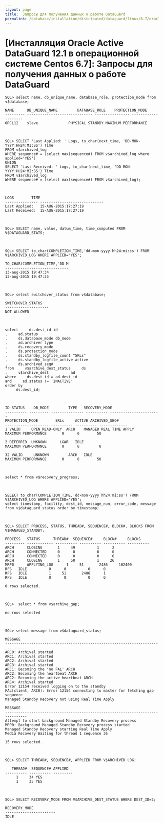 ```yaml
---
layout: page
title:  Запросы для получения данных о работе DataGuard
permalink: /database/installation/distributed/dataguard/linux/6.7/oracle/12.1/queries/
---
```


# [Инсталляция Oracle Active DataGuard 12.1 в операционной системе Centos 6.7]: Запросы для получения данных о работе DataGuard



	SQL> select name, db_unique_name, database_role, protection_mode from v$database;

	NAME	  DB_UNIQUE_NAME		 DATABASE_ROLE	  PROTECTION_MODE
	--------- ------------------------------ ---------------- --------------------
	ORCL12	  slave 			 PHYSICAL STANDBY MAXIMUM PERFORMANCE


<br/>


	SQL> SELECT 'Last Applied: ' Logs, to_char(next_time, 'DD-MON-YYYY:HH24:MI:SS') Time
	FROM v$archived_log
	WHERE sequence# = (select max(sequence#) FROM v$archived_log where applied='YES')
	UNION
	SELECT 'Last Received: ' Logs, to_char(next_time, 'DD-MON-YYYY:HH24:MI:SS') Time
	FROM v$archived_log
	WHERE sequence# = (select max(sequence#) FROM v$archived_log);

<br/>

	LOGS		TIME
	--------------- -----------------------------
	Last Applied:	15-AUG-2015:17:27:19
	Last Received:	15-AUG-2015:17:27:19


<br/>

	SQL> SELECT name, value, datum_time, time_computed FROM V$DATAGUARD_STATS;

<br/>


	SQL> SELECT to_char(COMPLETION_TIME,'dd-mon-yyyy hh24:mi:ss') FROM V$ARCHIVED_LOG WHERE APPLIED='YES';

	TO_CHAR(COMPLETION_TIME,'DD-M
	-----------------------------
	13-aug-2015 19:47:34
	13-aug-2015 19:47:35


<br/>

	SQL> select switchover_status from v$database;

	SWITCHOVER_STATUS
	--------------------
	NOT ALLOWED

<br/>

	select     ds.dest_id id
	,     ad.status
	,     ds.database_mode db_mode
	,     ad.archiver type
	,     ds.recovery_mode
	,     ds.protection_mode
	,     ds.standby_logfile_count "SRLs"
	,     ds.standby_logfile_active active
	,     ds.archived_seq#
	from     v$archive_dest_status     ds
	,     v$archive_dest          ad
	where     ds.dest_id = ad.dest_id
	and     ad.status != 'INACTIVE'
	order by
	     ds.dest_id;

<br/>


	ID STATUS    DB_MODE	     TYPE	RECOVERY_MODE
	---------- --------- --------------- ---------- -----------------------
	PROTECTION_MODE 	   SRLs     ACTIVE ARCHIVED_SEQ#
	-------------------- ---------- ---------- -------------
	1 VALID     OPEN_READ-ONLY  ARCH	MANAGED REAL TIME APPLY
	MAXIMUM PERFORMANCE	      0 	 0	      50

	2 DEFERRED  UNKNOWN	     LGWR	IDLE
	MAXIMUM PERFORMANCE	      0 	 0	       0

	32 VALID     UNKNOWN	     ARCH	IDLE
	MAXIMUM PERFORMANCE	      0 	 0	      50




<br/>

	select * from v$recovery_progress;

<br/>

	SELECT to_char(COMPLETION_TIME,'dd-mon-yyyy hh24:mi:ss') FROM V$ARCHIVED_LOG WHERE APPLIED='YES';
	select timestamp, facility, dest_id, message_num, error_code, message from v$dataguard_status order by timestamp;

<br/>


	SQL> SELECT PROCESS, STATUS, THREAD#, SEQUENCE#, BLOCK#, BLOCKS FROM V$MANAGED_STANDBY;

	PROCESS   STATUS	  THREAD#  SEQUENCE#	 BLOCK#     BLOCKS
	--------- ------------ ---------- ---------- ---------- ----------
	ARCH	  CLOSING		1	  49	      1 	 2
	ARCH	  CONNECTED		0	   0	      0 	 0
	ARCH	  CONNECTED		0	   0	      0 	 0
	ARCH	  CLOSING		1	  50	      1 	26
	MRP0	  APPLYING_LOG		1	  51	   2486     102400
	RFS	  IDLE			0	   0	      0 	 0
	RFS	  IDLE			1	  51	   2486 	 1
	RFS	  IDLE			0	   0	      0 	 0

	8 rows selected.




<br/>

	SQL>  select * from v$archive_gap;

	no rows selected


<br/>

	SQL> select message from v$dataguard_status;

	MESSAGE
	--------------------------------------------------------------------------------
	ARC0: Archival started
	ARC1: Archival started
	ARC2: Archival started
	ARC3: Archival started
	ARC1: Becoming the 'no FAL' ARCH
	ARC2: Becoming the heartbeat ARCH
	ARC2: Becoming the active heartbeat ARCH
	ARC4: Archival started
	Error 12154 received logging on to the standby
	FAL[client, ARC0]: Error 12154 connecting to master for fetching gap sequence
	Managed Standby Recovery not using Real Time Apply

	MESSAGE
	--------------------------------------------------------------------------------
	Attempt to start background Managed Standby Recovery process
	MRP0: Background Managed Standby Recovery process started
	Managed Standby Recovery starting Real Time Apply
	Media Recovery Waiting for thread 1 sequence 36

	15 rows selected.


<br/>

	SQL> SELECT THREAD#, SEQUENCE#, APPLIED FROM V$ARCHIVED_LOG;

	   THREAD#  SEQUENCE# APPLIED
	---------- ---------- ---------
		 1	   34 YES
		 1	   35 YES



<br/>


	SQL> SELECT RECOVERY_MODE FROM V$ARCHIVE_DEST_STATUS WHERE DEST_ID=2;

	RECOVERY_MODE
	-----------------------
	IDLE
